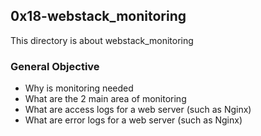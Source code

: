 ## 0x18-webstack_monitoring

This directory is about webstack_monitoring

### General Objective
* Why is monitoring needed
* What are the 2 main area of monitoring
* What are access logs for a web server (such as Nginx)
* What are error logs for a web server (such as Nginx)
